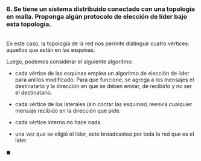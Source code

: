 ### 6. Se tiene un sistema distribuido conectado con una topología en malla. Proponga algún protocolo de elección de líder bajo esta topología.

\
En este caso, la topología de la red nos permite distinguir cuatro vértices: aquellos que están en las esquinas.

Luego, podemos considerar el siguiente algoritmo:

- cada vértice de las esquinas emplea un algoritmo de elección de lider para anillos modificado. Para que funcione, se agrega a los mensajes el destinatario y la dirección en que se deben enviar, de recibirlo y no ser el destinatario.

- cada vértice de los laterales (sin contar las esquinas) reenvía cualquier mensaje recibido en la dirección que pide.

- cada vértice interno no hace nada.

- una vez que se eligió el lider, este broadcastea por toda la red que es el lider.

$\blacksquare$
